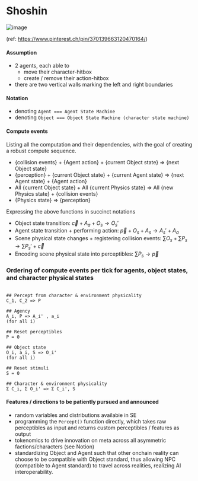 # Shoshin

![image](https://user-images.githubusercontent.com/59590480/171427247-fcb4c4c6-a817-4b62-be50-27889b3ade61.png)

(ref: https://www.pinterest.ch/pin/370139663120470164/)

#### Assumption

-   2 agents, each able to
    -   move their character-hitbox
    -   create / remove their action-hitbox
-   there are two vertical walls marking the left and right boundaries

#### Notation

-   denoting `Agent === Agent State Machine`
-   denoting `Object === Object State Machine (character state machine)`

#### Compute events

Listing all the computation and their dependencies, with the goal of creating a robust compute sequence.

-   {collision events} + {Agent action} + {current Object state} => {next Object state}
-   {perception} + {current Object state} + {current Agent state} => {next Agent state} + {Agent action}
-   All {current Object state} + All {current Physics state} => All {new Physics state} + {collision events}
-   {Physics state} => {perception}

Expressing the above functions in succinct notations

-   Object state transition: $\overrightarrow{c} + A_a + O_s \rightarrow O_s'$
-   Agent state transition + performing action: $\overrightarrow{p} + O_s + A_s \rightarrow A_s' + A_a$
-   Scene physical state changes + registering collision events: $\sum O_s + \sum P_s \rightarrow \sum P_s' + \overrightarrow{c}$
-   Encoding scene physical state into perceptibles: $\sum P_s \rightarrow \overrightarrow{p}$

### Ordering of compute events per tick for agents, object states, and character physical states

```

## Percept from character & environment physicality
C_1, C_2 => P

## Agency
A_i, P => A_i' , a_i
(for all i)

## Reset perceptibles
P = 0

## Object state
O_i, a_i, S => O_i'
(for all i)

## Reset stimuli
S = 0

## Character & environment physicality
Σ C_i, Σ O_i' => Σ C_i', S

```

#### Features / directions to be patiently pursued and announced

-   random variables and distributions availabie in SE
-   programming the `Percept()` function directly, which takes raw perceptibles as input and returns custom perceptibles / features as output
-   tokenomics to drive innovation on meta across all asymmetric factions/characters (see Notion)
-   standardizing Object and Agent such that other onchain reality can choose to be compatible with Object standard, thus allowing NPC (compatible to Agent standard) to travel across realities, realizing AI interoperability.
